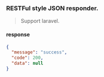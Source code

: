 ### RESTFul style JSON responder.

> Support laravel.

#### response
```json
{
  "message": "success",
  "code": 200,
  "data": null
}
```